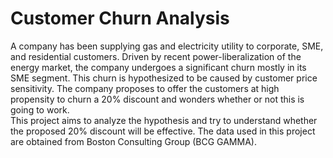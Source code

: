 # Customer Churn Analysis
A company has been supplying gas and electricity utility to corporate, SME, and residential customers. Driven by recent power-liberalization of the energy market, the company undergoes a significant churn mostly in its SME segment. This churn is hypothesized to be caused by customer price sensitivity. The company proposes to offer the customers at high propensity to churn a 20% discount and wonders whether or not this is going to work.\
This project aims to analyze the hypothesis and try to understand whether the proposed 20% discount will be effective. The data used in this project are obtained from Boston Consulting Group (BCG GAMMA).
